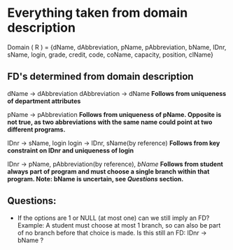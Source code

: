 # Everything taken from domain description

Domain ( R ) = {dName, dAbbreviation, pName, pAbbreviation, bName, IDnr, sName, login, grade, credit, code, coName, capacity, position, clName}

## FD's determined from domain description
dName $\rightarrow$ dAbbreviation
dAbbreviation $\rightarrow$ dName
**Follows from uniqueness of department attributes**

pName $\rightarrow$ pAbbreviation
**Follows from uniqueness of pName. Opposite is not true, as two abbreviations with the same name could point at two different programs.**

IDnr $\rightarrow$ sName, login
login $\rightarrow$ IDnr, sName(by reference)
**Follows from key constraint on IDnr and uniqueness of login**

IDnr $\rightarrow$ pName, pAbbreviation(by reference), *bName*
**Follows from student always part of program and must choose a single branch within that program. Note: bName is uncertain, see *Questions* section.**




## Questions:
- If the options are 1 or NULL (at most one) can we still imply an FD? Example: A student must choose at most 1 branch, so can also be part of no branch before that choice is made. Is this still an FD: IDnr $\rightarrow$ bName ?

<!--stackedit_data:
eyJoaXN0b3J5IjpbMTA2ODQ0MDVdfQ==
-->